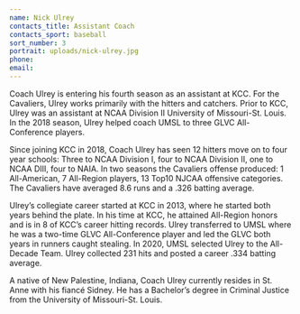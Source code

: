 ```yaml
---
name: Nick Ulrey
contacts_title: Assistant Coach
contacts_sport: baseball
sort_number: 3
portrait: uploads/nick-ulrey.jpg
phone:
email:
---
```


Coach Ulrey is entering his fourth season as an assistant at KCC. For the Cavaliers, Ulrey works primarily with the hitters and catchers. Prior to KCC, Ulrey was an assistant at NCAA Division II University of Missouri-St. Louis. In the 2018 season, Ulrey helped coach UMSL to three GLVC All-Conference players.

Since joining KCC in 2018, Coach Ulrey has seen 12 hitters move on to four year schools: Three to NCAA Division I, four to NCAA Division II, one to NCAA DIII, four to NAIA. In two seasons the Cavaliers offense produced: 1 All-American, 7 All-Region players, 13 Top10 NJCAA offensive categories. The Cavaliers have averaged 8.6 runs and a .326 batting average.&nbsp;

Ulrey’s collegiate career started at KCC in 2013, where he started both years behind the plate. In his time at KCC, he attained All-Region honors and is in 8 of KCC’s career hitting records. Ulrey transferred to UMSL where he was a two-time GLVC All-Conference player and led the GLVC both years in runners caught stealing. In 2020, UMSL selected Ulrey to the All-Decade Team. Ulrey collected 231 hits and posted a career .334 batting average.&nbsp;

A native of New Palestine, Indiana, Coach Ulrey currently resides in St. Anne with his fiancé Sidney. He has a Bachelor’s degree in Criminal Justice from the University of Missouri-St. Louis.
